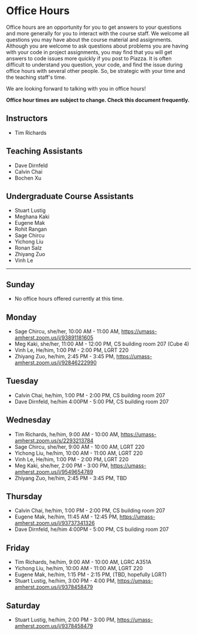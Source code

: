 # Office Hours

Office hours are an opportunity for you to get answers to your questions and more generally for you to interact with the course staff. We welcome all questions you may have about the course material and assignments. Although you are welcome to ask questions about problems you are having with your code in project assignments, you may find that you will get answers to code issues more quickly if you post to Piazza. It is often difficult to understand you question, your code, and find the issue during office hours with several other people. So, be strategic with your time and the teaching staff's time.

We are looking forward to talking with you in office hours!

**Office hour times are subject to change. Check this document frequently.**

## Instructors

- Tim Richards

## Teaching Assistants

- Dave Dirnfeld
- Calvin Chai
- Bochen Xu

## Undergraduate Course Assistants

- Stuart Lustig
- Meghana Kaki
- Eugene Mak
- Rohit Rangan
- Sage Chircu
- Yichong Liu
- Ronan Salz
- Zhiyang Zuo
- Vinh Le

---

## Sunday

- No office hours offered currently at this time.

## Monday

- Sage Chircu, she/her, 10:00 AM - 11:00 AM, https://umass-amherst.zoom.us/j/93891181605
- Meg Kaki, she/her, 11:00 AM - 12:00 PM, CS building room 207 (Cube 4)
- Vinh Le, He/him, 1:00 PM - 2:00 PM, LGRT 220
- Zhiyang Zuo, he/him, 2:45 PM - 3:45 PM, https://umass-amherst.zoom.us/j/92846222990

## Tuesday

- Calvin Chai, he/him, 1:00 PM - 2:00 PM, CS building room 207
- Dave Dirnfeld, he/him 4:00PM - 5:00 PM, CS building room 207

## Wednesday

- Tim Richards, he/him, 9:00 AM - 10:00 AM, https://umass-amherst.zoom.us/s/2293213784
- Sage Chircu, she/her, 9:00 AM - 10:00 AM, LGRT 220
- Yichong Liu, he/him, 10:00 AM - 11:00 AM, LGRT 220
- Vinh Le, He/him, 1:00 PM - 2:00 PM, LGRT 220
- Meg Kaki, she/her, 2:00 PM - 3:00 PM, https://umass-amherst.zoom.us/j/9549654789
- Zhiyang Zuo, he/him, 2:45 PM - 3:45 PM, TBD

## Thursday

- Calvin Chai, he/him, 1:00 PM - 2:00 PM, CS building room 207
- Eugene Mak, he/him, 11:45 AM - 12:45 PM, https://umass-amherst.zoom.us/j/93737341326
- Dave Dirnfeld, he/him 4:00PM - 5:00 PM, CS building room 207

## Friday

- Tim Richards, he/him, 9:00 AM - 10:00 AM, LGRC A351A
- Yichong Liu, he/him, 10:00 AM - 11:00 AM, LGRT 220
- Eugene Mak, he/him, 1:15 PM - 2:15 PM, (TBD, hopefully LGRT)
- Stuart Lustig, he/him, 3:00 PM - 4:00 PM, https://umass-amherst.zoom.us/j/9378458479

## Saturday

- Stuart Lustig, he/him, 2:00 PM - 3:00 PM, https://umass-amherst.zoom.us/j/9378458479
